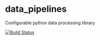 # data_pipelines

Configurable python data processing library

[![Build Status](https://travis-ci.org/evansde77/data_pipelines.svg?branch=master)](https://travis-ci.org/evansde77/data_pipelines)
